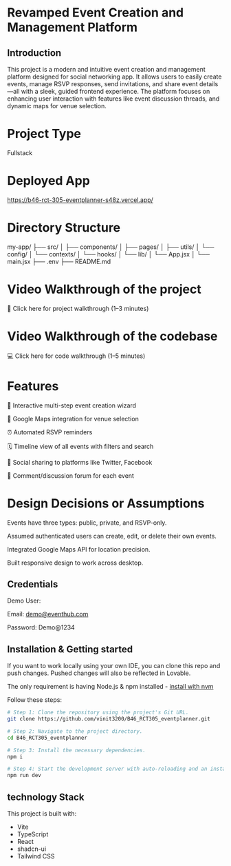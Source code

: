 # Revamped Event Creation and Management Platform

## Introduction
This project is a modern and intuitive event creation and management platform designed for social networking app. It allows users to easily create events, manage RSVP responses, send invitations, and share event details—all with a sleek, guided frontend experience. The platform focuses on enhancing user interaction with features like event discussion threads, and dynamic maps for venue selection. 

# Project Type
Fullstack

# Deployed App
https://b46-rct-305-eventplanner-s48z.vercel.app/

# Directory Structure
my-app/
├── src/
│   ├── components/
│   ├── pages/
│   ├── utils/
│   └── config/
│   └── contexts/
│   └── hooks/
│   └── lib/
│   └── App.jsx
│   └── main.jsx
├── .env
├── README.md

# Video Walkthrough of the project
🎥 Click here for project walkthrough (1–3 minutes)

# Video Walkthrough of the codebase
💻 Click here for code walkthrough (1–5 minutes)

# Features
🧭 Interactive multi-step event creation wizard

📍 Google Maps integration for venue selection

⏰ Automated RSVP reminders

🗓️ Timeline view of all events with filters and search

📢 Social sharing to platforms like Twitter, Facebook

💬 Comment/discussion forum for each event

# Design Decisions or Assumptions

Events have three types: public, private, and RSVP-only.

Assumed authenticated users can create, edit, or delete their own events.

Integrated Google Maps API for location precision.

Built responsive design to work across desktop.

## Credentials
Demo User:

Email: demo@eventhub.com

Password: Demo@1234

## Installation & Getting started

If you want to work locally using your own IDE, you can clone this repo and push changes. Pushed changes will also be reflected in Lovable.

The only requirement is having Node.js & npm installed - [install with nvm](https://github.com/nvm-sh/nvm#installing-and-updating)

Follow these steps:

```sh
# Step 1: Clone the repository using the project's Git URL.
git clone https://github.com/vinit3200/B46_RCT305_eventplanner.git

# Step 2: Navigate to the project directory.
cd B46_RCT305_eventplanner

# Step 3: Install the necessary dependencies.
npm i

# Step 4: Start the development server with auto-reloading and an instant preview.
npm run dev
```

## technology Stack

This project is built with:

- Vite
- TypeScript
- React
- shadcn-ui
- Tailwind CSS